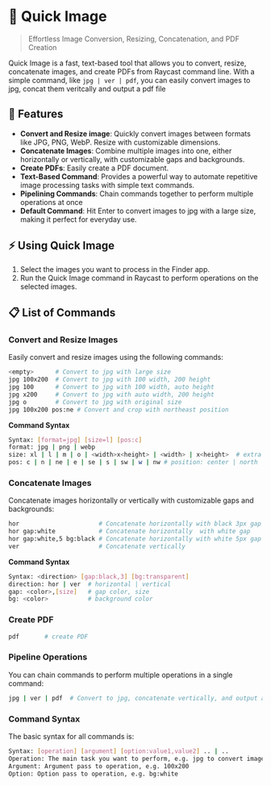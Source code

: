 # 🚀 Quick Image

> Effortless Image Conversion, Resizing, Concatenation, and PDF Creation

Quick Image is a fast, text-based tool that allows you to convert, resize, concatenate images, and create PDFs from Raycast command line. With a simple command, like `jpg | ver | pdf`, you can easily convert images to jpg, concat them veritcally and output a pdf file

## 🌟 Features

- **Convert and Resize image**: Quickly convert images between formats like JPG, PNG, WebP. Resize with customizable dimensions.
- **Concatenate Images**: Combine multiple images into one, either horizontally or vertically, with customizable gaps and backgrounds.
- **Create PDFs**: Easily create a PDF document.
- **Text-Based Command**: Provides a powerful way to automate repetitive image processing tasks with simple text commands.
- **Pipelining Commands**: Chain commands together to perform multiple operations at once
- **Default Command**: Hit Enter to convert images to jpg with a large size, making it perfect for everyday use.

## ⚡ Using Quick Image

1. Select the images you want to process in the Finder app.
2. Run the Quick Image command in Raycast to perform operations on the selected images.

## 📋 List of Commands

### Convert and Resize Images

Easily convert and resize images using the following commands:

```sh
<empty>      # Convert to jpg with large size
jpg 100x200  # Convert to jpg with 100 width, 200 height
jpg 100      # Convert to jpg with 100 width, auto height
jpg x200     # Convert to jpg with auto width, 200 height
jpg o        # Convert to jpg with original size
jpg 100x200 pos:ne # Convert and crop with northeast position
```

**Command Syntax**

```sh
Syntax: [format=jpg] [size=l] [pos:c]
format: jpg | png | webp
size: xl | l | m | o | <width>x<height> | <width> | x<height>  # extra large | large | middle | small | original
pos: c | n | ne | e | se | s | sw | w | nw # position: center | north | northeast | east | southeast | south | southwest | west | northwest
```

### Concatenate Images

Concatenate images horizontally or vertically with customizable gaps and backgrounds:

```sh
hor                      # Concatenate horizontally with black 3px gap and transparent background
hor gap:white            # Concatenate horizontally  with white gap
hor gap:white,5 bg:black # Concatenate horizontally with white 5px gap and black background
ver                      # Concatenate vertically
```

**Command Syntax**

```sh
Syntax: <direction> [gap:black,3] [bg:transparent]
direction: hor | ver  # horizontal | vertical
gap: <color>,[size]   # gap color, size
bg: <color>           # background color
```

### Create PDF

```sh
pdf       # create PDF
```

### Pipeline Operations

You can chain commands to perform multiple operations in a single command:

```sh
jpg | ver | pdf  # Convert to jpg, concatenate vertically, and output as a pdf
```

### Command Syntax

The basic syntax for all commands is:

```sh
Syntax: [operation] [argument] [option:value1,value2] .. | ..
Operation: The main task you want to perform, e.g. jpg to convert image
Argument: Argument pass to operation, e.g. 100x200
Option: Option pass to operation, e.g. bg:white
```
